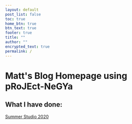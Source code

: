 ```yaml
---
layout: default
post_list: false
toc: true
home_btn: true
btn_text: true
footer: true
title: ""
author: ""
encrypted_text: true
permalink: /
---
```


#  Matt's Blog Homepage using pRoJEct-NeGYa

##  What I have done:

[Summer Studio 2020](./SS.md "Summer Studio 2020")

